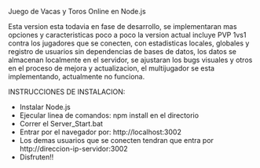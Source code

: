 Juego de Vacas y Toros Online en Node.js

Esta version esta todavia en fase de desarrollo, se implementaran mas opciones y caracteristicas poco a poco la version actual incluye PVP 1vs1 contra los jugadores que se conecten, con estadisticas locales, globales y registro de usuarios sin dependencias de bases de datos, los datos se almacenan localmente en el servidor, se ajustaran los bugs visuales y otros en el proceso de mejora y actualizacion, el multijugador se esta implementando, actualmente no funciona.

INSTRUCCIONES DE INSTALACION:
- Instalar Node.js
- Ejecular linea de comandos: npm install en el directorio
- Correr el Server_Start.bat
- Entrar por el navegador por: http://localhost:3002
- Los demas usuarios que se conecten tendran que entra por http://direccion-ip-servidor:3002
- Disfruten!!
